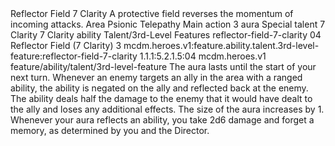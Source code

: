 <ability>
  <name>Reflector Field</name>
  <cost>7 Clarity</cost>
  <flavor>A protective field reverses the momentum of incoming attacks.</flavor>
  <keywords>
    <keyword>Area</keyword>
    <keyword>Psionic</keyword>
    <keyword>Telepathy</keyword>
  </keywords>
  <type>Main action</type>
  <distance>3 aura</distance>
  <target>Special</target>
  <metadata>
    <class>talent</class>
    <cost>7 Clarity</cost>
    <cost_amount>7</cost_amount>
    <cost_resource>Clarity</cost_resource>
    <feature_type>ability</feature_type>
    <file_dpath>Talent/3rd-Level Features</file_dpath>
    <item_id>reflector-field-7-clarity</item_id>
    <item_index>04</item_index>
    <item_name>Reflector Field (7 Clarity)</item_name>
    <level>3</level>
    <scc>mcdm.heroes.v1:feature.ability.talent.3rd-level-feature:reflector-field-7-clarity</scc>
    <scdc>1.1.1:5.2.1.5:04</scdc>
    <source>mcdm.heroes.v1</source>
    <type>feature/ability/talent/3rd-level-feature</type>
  </metadata>
  <effects>
    <effect type="mundane">The aura lasts until the start of your next turn. Whenever an enemy targets an ally in the area with a ranged ability, the ability is negated on the ally and reflected back at the enemy. The ability deals half the damage to the enemy that it would have dealt to the ally and loses any additional effects.</effect>
    <effect type="mundane" name="Strained">The size of the aura increases by 1. Whenever your aura reflects an ability, you take 2d6 damage and forget a memory, as determined by you and the Director.</effect>
  </effects>
</ability>
